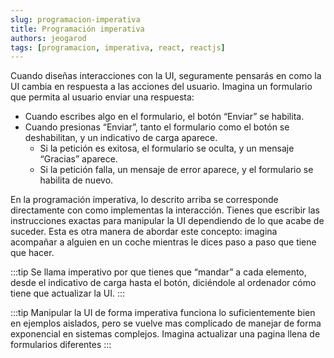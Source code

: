 ```yaml
---
slug: programacion-imperativa
title: Programación imperativa
authors: jeogarod
tags: [programacion, imperativa, react, reactjs]
---
```


Cuando diseñas interacciones con la UI, seguramente pensarás en como la UI cambia en respuesta a las acciones del usuario. Imagina un formulario que permita al usuario enviar una respuesta:

- Cuando escribes algo en el formulario, el botón “Enviar” se habilita.
- Cuando presionas “Enviar”, tanto el formulario como el botón se deshabilitan, y un indicativo de carga aparece.
    - Si la petición es exitosa, el formulario se oculta, y un mensaje “Gracias” aparece.
    - Si la petición falla, un mensaje de error aparece, y el formulario se habilita de nuevo.

En la programación imperativa, lo descrito arriba se corresponde directamente con como
implementas la interacción. Tienes que escribir las instrucciones exactas para manipular la UI dependiendo de lo que acabe de suceder. Esta es otra manera de abordar este concepto: imagina acompañar a alguien en un coche mientras le dices paso a paso que tiene que hacer.

:::tip
 Se llama imperativo por que tienes que “mandar” a cada elemento, desde el indicativo de carga hasta el botón, diciéndole al ordenador cómo tiene que actualizar la UI.
 :::

:::tip
 Manipular la UI de forma imperativa funciona lo suficientemente bien en ejemplos aislados, pero se vuelve mas complicado de manejar de forma exponencial en sistemas complejos. Imagina actualizar una pagina llena de formularios diferentes
 :::
